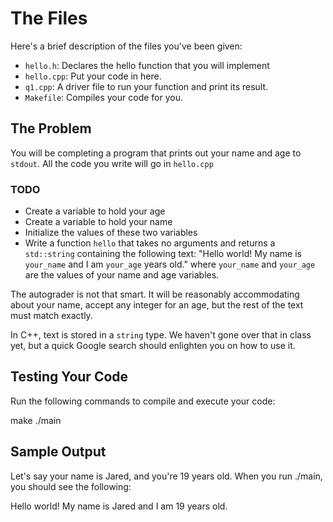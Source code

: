 # The Files
Here's a brief description of the files you've been given:

- `hello.h`: Declares the hello function that you will implement
- `hello.cpp`: Put your code in here.
- `q1.cpp`: A driver file to run your function and print its result.
- `Makefile`: Compiles your code for you.



## The Problem
You will be completing a program that prints out your name and age to `stdout`. All the code you write will go in `hello.cpp`



### TODO
- Create a variable to hold your age
- Create a variable to hold your name
- Initialize the values of these two variables
- Write a function `hello` that takes no arguments and returns a `std::string` containing the following text: "Hello world! My name is `your_name` and I am `your_age` years old." where `your_name` and `your_age` are the values of your name and age variables.

The autograder is not that smart. It will be reasonably accommodating about your name, accept any integer for an age, but the rest of the text must match exactly.

In C++, text is stored in a `string` type. We haven't gone over that in class yet, but a quick Google search should enlighten you on how to use it.


## Testing Your Code
Run the following commands to compile and execute your code:

make
./main

## Sample Output
Let's say your name is Jared, and you're 19 years old. When you run ./main, you should see the following:

Hello world! My name is Jared and I am 19 years old.

